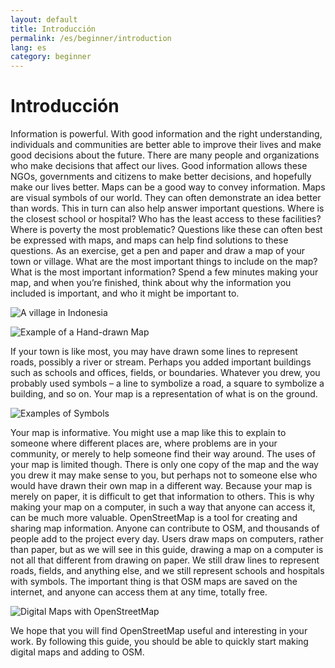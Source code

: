 ```yaml
---
layout: default
title: Introducción
permalink: /es/beginner/introduction
lang: es
category: beginner
---
```


Introducción
============

Information is powerful. With good information and the right
understanding, individuals and communities are better able to improve
their lives and make good decisions about the future. There are many
people and organizations who make decisions that affect our lives. Good
information allows these NGOs, governments and citizens to make better
decisions, and hopefully make our lives better. Maps can be a good way
to convey information. Maps are visual symbols of our world. They can
often demonstrate an idea better than words. This in turn can also help
answer important questions. Where is the closest school or hospital? Who
has the least access to these facilities? Where is poverty the most
problematic? Questions like these can often best be expressed with maps,
and maps can help find solutions to these questions. As an exercise, get
a pen and paper and draw a map of your town or village. What are the
most important things to include on the map? What is the most important
information? Spend a few minutes making your map, and when you’re
finished, think about why the information you included is important, and
who it might be important to.

![A village in Indonesia ][]

![Example of a Hand-drawn Map ][]

If your town is like most, you may have drawn some lines to represent
roads, possibly a river or stream. Perhaps you added important buildings
such as schools and offices, fields, or boundaries. Whatever you drew,
you probably used symbols – a line to symbolize a road, a square to
symbolize a building, and so on. Your map is a representation of what is
on the ground.

![Examples of Symbols ][]

Your map is informative. You might use a map like this to explain to
someone where different places are, where problems are in your
community, or merely to help someone find their way around. The uses of
your map is limited though. There is only one copy of the map and the
way you drew it may make sense to you, but perhaps not to someone else
who would have drawn their own map in a different way. Because your map
is merely on paper, it is difficult to get that information to others.
This is why making your map on a computer, in such a way that anyone can
access it, can be much more valuable. OpenStreetMap is a tool for
creating and sharing map information. Anyone can contribute to OSM, and
thousands of people add to the project every day. Users draw maps on
computers, rather than paper, but as we will see in this guide, drawing
a map on a computer is not all that different from drawing on paper. We
still draw lines to represent roads, fields, and anything else, and we
still represent schools and hospitals with symbols. The important thing
is that OSM maps are saved on the internet, and anyone can access them
at any time, totally free.

![Digital Maps with OpenStreetMap ][]

We hope that you will find OpenStreetMap useful and interesting in your
work. By following this guide, you should be able to quickly start
making digital maps and adding to OSM.

[A village in Indonesia ]: {{site.baseurl}}/images/en/vill1.jpg
[Example of a Hand-drawn Map ]: {{site.baseurl}}/images/en/drawing.gif
[Examples of Symbols ]: {{site.baseurl}}/images/en/symb.jpg
[Digital Maps with OpenStreetMap ]: {{site.baseurl}}/images/en/osm1.png
